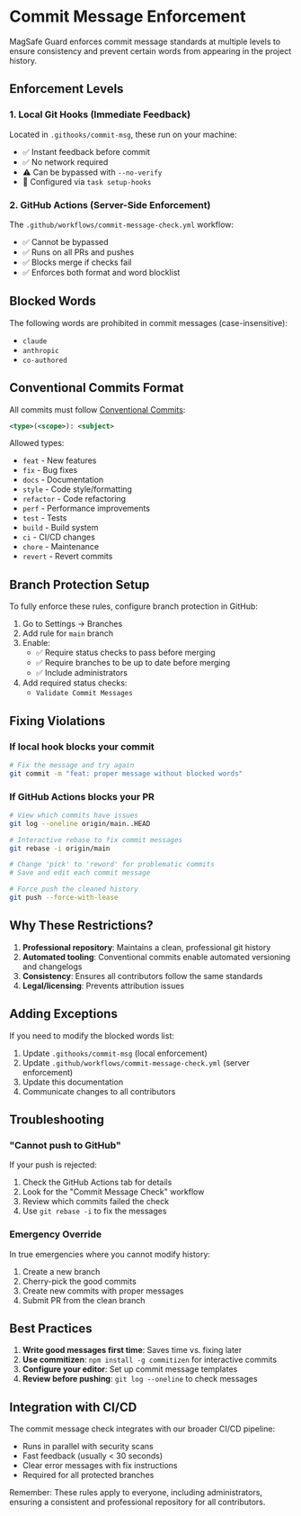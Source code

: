 # Commit Message Enforcement

MagSafe Guard enforces commit message standards at multiple levels to ensure consistency and prevent certain words from appearing in the project history.

## Enforcement Levels

### 1. Local Git Hooks (Immediate Feedback)

Located in `.githooks/commit-msg`, these run on your machine:

- ✅ Instant feedback before commit
- ✅ No network required
- ⚠️ Can be bypassed with `--no-verify`
- 📝 Configured via `task setup-hooks`

### 2. GitHub Actions (Server-Side Enforcement)

The `.github/workflows/commit-message-check.yml` workflow:

- ✅ Cannot be bypassed
- ✅ Runs on all PRs and pushes
- ✅ Blocks merge if checks fail
- ✅ Enforces both format and word blocklist

## Blocked Words

The following words are prohibited in commit messages (case-insensitive):

- `claude`
- `anthropic`
- `co-authored`

## Conventional Commits Format

All commits must follow [Conventional Commits](https://www.conventionalcommits.org/):

```xml
<type>(<scope>): <subject>
```

Allowed types:

- `feat` - New features
- `fix` - Bug fixes
- `docs` - Documentation
- `style` - Code style/formatting
- `refactor` - Code refactoring
- `perf` - Performance improvements
- `test` - Tests
- `build` - Build system
- `ci` - CI/CD changes
- `chore` - Maintenance
- `revert` - Revert commits

## Branch Protection Setup

To fully enforce these rules, configure branch protection in GitHub:

1. Go to Settings → Branches
2. Add rule for `main` branch
3. Enable:
   - ✅ Require status checks to pass before merging
   - ✅ Require branches to be up to date before merging
   - ✅ Include administrators
4. Add required status checks:
   - `Validate Commit Messages`

## Fixing Violations

### If local hook blocks your commit

```bash
# Fix the message and try again
git commit -m "feat: proper message without blocked words"
```

### If GitHub Actions blocks your PR

```bash
# View which commits have issues
git log --oneline origin/main..HEAD

# Interactive rebase to fix commit messages
git rebase -i origin/main

# Change 'pick' to 'reword' for problematic commits
# Save and edit each commit message

# Force push the cleaned history
git push --force-with-lease
```

## Why These Restrictions?

1. **Professional repository**: Maintains a clean, professional git history
2. **Automated tooling**: Conventional commits enable automated versioning and changelogs
3. **Consistency**: Ensures all contributors follow the same standards
4. **Legal/licensing**: Prevents attribution issues

## Adding Exceptions

If you need to modify the blocked words list:

1. Update `.githooks/commit-msg` (local enforcement)
2. Update `.github/workflows/commit-message-check.yml` (server enforcement)
3. Update this documentation
4. Communicate changes to all contributors

## Troubleshooting

### "Cannot push to GitHub"

If your push is rejected:

1. Check the GitHub Actions tab for details
2. Look for the "Commit Message Check" workflow
3. Review which commits failed the check
4. Use `git rebase -i` to fix the messages

### Emergency Override

In true emergencies where you cannot modify history:

1. Create a new branch
2. Cherry-pick the good commits
3. Create new commits with proper messages
4. Submit PR from the clean branch

## Best Practices

1. **Write good messages first time**: Saves time vs. fixing later
2. **Use commitizen**: `npm install -g commitizen` for interactive commits
3. **Configure your editor**: Set up commit message templates
4. **Review before pushing**: `git log --oneline` to check messages

## Integration with CI/CD

The commit message check integrates with our broader CI/CD pipeline:

- Runs in parallel with security scans
- Fast feedback (usually < 30 seconds)
- Clear error messages with fix instructions
- Required for all protected branches

Remember: These rules apply to everyone, including administrators, ensuring a consistent and professional repository for all contributors.
